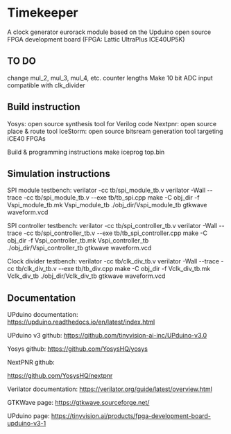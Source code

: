 # Timekeeper

A clock generator eurorack module based on the Upduino open source FPGA development board (FPGA: Lattic UltraPlus ICE40UP5K)

## TO DO
change mul_2, mul_3, mul_4, etc. counter lengths
Make 10 bit ADC input compatible with clk_divider

## Build instruction

Yosys: open source synthesis tool for Verilog code
Nextpnr: open source place & route tool
IceStorm: open source bitsream generation tool targeting iCE40 FPGAs

Build & programming instructions
    make
    iceprog top.bin

## Simulation instructions

SPI module testbench:
    verilator -cc tb/spi_module_tb.v
    verilator -Wall --trace -cc tb/spi_module_tb.v --exe tb/tb_spi.cpp
    make -C obj_dir -f Vspi_module_tb.mk Vspi_module_tb
    ./obj_dir/Vspi_module_tb
    gtkwave waveform.vcd

SPI controller testbench:
    verilator -cc tb/spi_controller_tb.v
    verilator -Wall --trace -cc tb/spi_controller_tb.v --exe tb/tb_spi_controller.cpp
    make -C obj_dir -f Vspi_controller_tb.mk Vspi_controller_tb
    ./obj_dir/Vspi_controller_tb
    gtkwave waveform.vcd

Clock divider testbench:
    verilator -cc tb/clk_div_tb.v
    verilator -Wall --trace -cc tb/clk_div_tb.v --exe tb/tb_div.cpp
    make -C obj_dir -f Vclk_div_tb.mk Vclk_div_tb
    ./obj_dir/Vclk_div_tb
    gtkwave waveform.vcd

## Documentation

UPduino documentation:
https://upduino.readthedocs.io/en/latest/index.html

UPduino v3 github:
https://github.com/tinyvision-ai-inc/UPduino-v3.0

Yosys github:
https://github.com/YosysHQ/yosys

NextPNR github:

https://github.com/YosysHQ/nextpnr

Verilator documentation:
https://verilator.org/guide/latest/overview.html

GTKWave page:
https://gtkwave.sourceforge.net/

UPduino page:
https://tinyvision.ai/products/fpga-development-board-upduino-v3-1